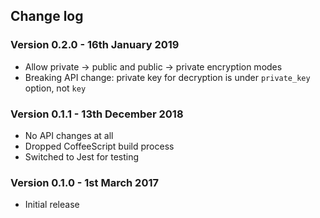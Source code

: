## Change log


### Version 0.2.0 - 16th January 2019

 * Allow private -> public and public -> private encryption modes
 * Breaking API change: private key for decryption is under `private_key` option, not `key`


### Version 0.1.1 - 13th December 2018

 * No API changes at all
 * Dropped CoffeeScript build process
 * Switched to Jest for testing


### Version 0.1.0 - 1st March 2017

 * Initial release
